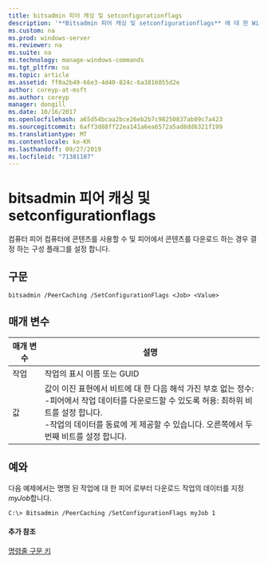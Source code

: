 ```yaml
---
title: bitsadmin 피어 캐싱 및 setconfigurationflags
description: '**Bitsadmin 피어 캐싱 및 setconfigurationflags** 에 대 한 Windows 명령 항목-컴퓨터가 피어에 콘텐츠를 제공할 수 있고 피어에서 콘텐츠를 다운로드할 수 있는지 여부를 결정 하는 구성 플래그를 설정 합니다.'
ms.custom: na
ms.prod: windows-server
ms.reviewer: na
ms.suite: na
ms.technology: manage-windows-commands
ms.tgt_pltfrm: na
ms.topic: article
ms.assetid: ff0a2b49-66e3-4d40-824c-6a3816055d2e
author: coreyp-at-msft
ms.author: coreyp
manager: dongill
ms.date: 10/16/2017
ms.openlocfilehash: a65d54bcaa2bce26eb2b7c98250837ab09c7a423
ms.sourcegitcommit: 6aff3d88ff22ea141a6ea6572a5ad8dd6321f199
ms.translationtype: MT
ms.contentlocale: ko-KR
ms.lasthandoff: 09/27/2019
ms.locfileid: "71381107"
---
```

# <a name="bitsadmin-peercaching-and-setconfigurationflags"></a>bitsadmin 피어 캐싱 및 setconfigurationflags



컴퓨터 피어 컴퓨터에 콘텐츠를 사용할 수 및 피어에서 콘텐츠를 다운로드 하는 경우 결정 하는 구성 플래그를 설정 합니다.

## <a name="syntax"></a>구문

```
bitsadmin /PeerCaching /SetConfigurationFlags <Job> <Value>
```

## <a name="parameters"></a>매개 변수

|매개 변수|설명|
|---------|-----------|
|작업|작업의 표시 이름 또는 GUID|
|값|값이 이진 표현에서 비트에 대 한 다음 해석 가진 부호 없는 정수:</br>-피어에서 작업 데이터를 다운로드할 수 있도록 허용: 최하위 비트를 설정 합니다.</br>-작업의 데이터를 동료에 게 제공할 수 있습니다. 오른쪽에서 두 번째 비트를 설정 합니다.|

## <a name="BKMK_examples"></a>예와

다음 예제에서는 명명 된 작업에 대 한 피어 로부터 다운로드 작업의 데이터를 지정 *myJob*합니다.
```
C:\> Bitsadmin /PeerCaching /SetConfigurationFlags myJob 1
```

#### <a name="additional-references"></a>추가 참조

[명령줄 구문 키](command-line-syntax-key.md)